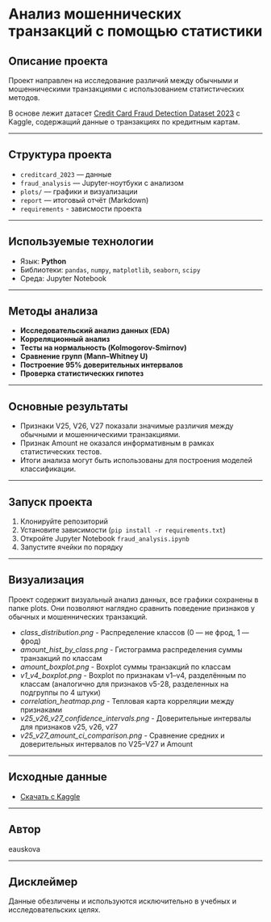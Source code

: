 # Анализ мошеннических транзакций с помощью статистики

## Описание проекта
Проект направлен на исследование различий между обычными и мошенническими транзакциями с использованием статистических методов. 

В основе лежит датасет [Credit Card Fraud Detection Dataset 2023](https://www.kaggle.com/datasets/nelgiriyewithana/credit-card-fraud-detection-dataset-2023) с Kaggle, содержащий данные о транзакциях по кредитным картам.

---

## Структура проекта
- `creditcard_2023` — данные
- `fraud_analysis` — Jupyter-ноутбуки с анализом
- `plots/` — графики и визуализации
- `report` — итоговый отчёт (Markdown)
- `requirements` - зависмости проекта

---

## Используемые технологии
- Язык: **Python**
- Библиотеки: `pandas`, `numpy`, `matplotlib`, `seaborn`, `scipy`
- Среда: Jupyter Notebook

---

## Методы анализа
- **Исследовательский анализ данных (EDA)**
- **Корреляционный анализ**
- **Тесты на нормальность (Kolmogorov-Smirnov)**
- **Сравнение групп (Mann–Whitney U)**
- **Построение 95% доверительных интервалов**
- **Проверка статистических гипотез**

---

## Основные результаты
- Признаки V25, V26, V27 показали значимые различия между обычными и мошенническими транзакциями.
- Признак Amount не оказался информативным в рамках статистических тестов.
- Итоги анализа могут быть использованы для построения моделей классификации.

---

## Запуск проекта

1. Клонируйте репозиторий
2. Установите зависимости (`pip install -r requirements.txt`)
3. Откройте Jupyter Notebook `fraud_analysis.ipynb`
4. Запустите ячейки по порядку

---

## Визуализация
Проект содержит визуальный анализ данных, все графики сохранены в папке plots. Они позволяют наглядно сравнить поведение признаков у обычных и мошеннических транзакций.
 - *class_distribution.png* - Распределение классов (0 — не фрод, 1 — фрод)
 - *amount_hist_by_class.png* - Гистограмма распределения суммы транзакций по классам
 - *amount_boxplot.png* - Boxplot суммы транзакций по классам
 - *v1_v4_boxplot.png* - Boxplot по признакам v1–v4, разделённым по классам (аналогично для признаков v5-28, разделенных на подгруппы по 4 штуки)
 - *correlation_heatmap.png* - Тепловая карта корреляции между признаками
 - *v25_v26_v27_confidence_intervals.png* - Доверительные интервалы для признаков v25, v26, v27
- *v25_v27_amount_ci_comparison.png* - Сравнение средних и доверительных интервалов по V25–V27 и Amount

---

## Исходные данные
- [Скачать с Kaggle](https://www.kaggle.com/datasets/mlg-ulb/creditcardfraud)

---

## Автор
eauskova  

---

## Дисклеймер
Данные обезличены и используются исключительно в учебных и исследовательских целях.

